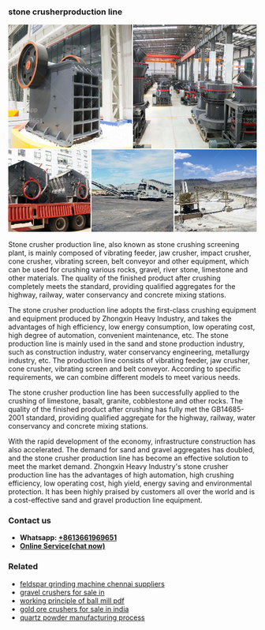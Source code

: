 <h3>stone crusherproduction line</h3><img src='1706767264.jpg' alt=''><p>Stone crusher production line, also known as stone crushing screening plant, is mainly composed of vibrating feeder, jaw crusher, impact crusher, cone crusher, vibrating screen, belt conveyor and other equipment, which can be used for crushing various rocks, gravel, river stone, limestone and other materials. The quality of the finished product after crushing completely meets the standard, providing qualified aggregates for the highway, railway, water conservancy and concrete mixing stations.</p><p>The stone crusher production line adopts the first-class crushing equipment and equipment produced by Zhongxin Heavy Industry, and takes the advantages of high efficiency, low energy consumption, low operating cost, high degree of automation, convenient maintenance, etc. The stone production line is mainly used in the sand and stone production industry, such as construction industry, water conservancy engineering, metallurgy industry, etc. The production line consists of vibrating feeder, jaw crusher, cone crusher, vibrating screen and belt conveyor. According to specific requirements, we can combine different models to meet various needs.</p><p>The stone crusher production line has been successfully applied to the crushing of limestone, basalt, granite, cobblestone and other rocks. The quality of the finished product after crushing has fully met the GB14685-2001 standard, providing qualified aggregate for the highway, railway, water conservancy and concrete mixing stations.</p><p>With the rapid development of the economy, infrastructure construction has also accelerated. The demand for sand and gravel aggregates has doubled, and the stone crusher production line has become an effective solution to meet the market demand. Zhongxin Heavy Industry's stone crusher production line has the advantages of high automation, high crushing efficiency, low operating cost, high yield, energy saving and environmental protection. It has been highly praised by customers all over the world and is a cost-effective sand and gravel production line equipment.</p><h3>Contact us</h3><ul><li><strong>Whatsapp:&nbsp;<a href="https://wa.me/8613661969651">+8613661969651</a></strong></li><li><a href="https://swt.shibang-china.com/?git&amp;zhl&amp;stone crusherproduction line"><strong>Online Service(chat now)</strong></a></li></ul><h3>Related</h3><ul><li><a href='feldspar grinding machine chennai suppliers.md'>feldspar grinding machine chennai suppliers</a></li><li><a href='gravel crushers for sale in.md'>gravel crushers for sale in</a></li><li><a href='working principle of ball mill pdf.md'>working principle of ball mill pdf</a></li><li><a href='gold ore crushers for sale in india.md'>gold ore crushers for sale in india</a></li><li><a href='quartz powder manufacturing process.md'>quartz powder manufacturing process</a></li></ul>